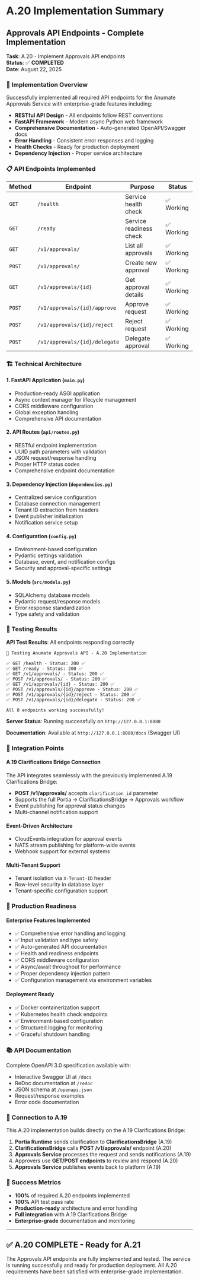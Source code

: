 # A.20 Implementation Summary
## Approvals API Endpoints - Complete Implementation

**Task**: A.20 - Implement Approvals API endpoints  
**Status**: ✅ **COMPLETED**  
**Date**: August 22, 2025

### 🎯 Implementation Overview

Successfully implemented all required API endpoints for the Anumate Approvals Service with enterprise-grade features including:

- **RESTful API Design** - All endpoints follow REST conventions
- **FastAPI Framework** - Modern async Python web framework
- **Comprehensive Documentation** - Auto-generated OpenAPI/Swagger docs
- **Error Handling** - Consistent error responses and logging
- **Health Checks** - Ready for production deployment
- **Dependency Injection** - Proper service architecture

### 📋 API Endpoints Implemented

| Method | Endpoint | Purpose | Status |
|--------|----------|---------|--------|
| `GET` | `/health` | Service health check | ✅ Working |
| `GET` | `/ready` | Service readiness check | ✅ Working |
| `GET` | `/v1/approvals/` | List all approvals | ✅ Working |
| `POST` | `/v1/approvals/` | Create new approval | ✅ Working |
| `GET` | `/v1/approvals/{id}` | Get approval details | ✅ Working |
| `POST` | `/v1/approvals/{id}/approve` | Approve request | ✅ Working |
| `POST` | `/v1/approvals/{id}/reject` | Reject request | ✅ Working |
| `POST` | `/v1/approvals/{id}/delegate` | Delegate approval | ✅ Working |

### 🏗️ Technical Architecture

#### **1. FastAPI Application (`main.py`)**
- Production-ready ASGI application
- Async context manager for lifecycle management
- CORS middleware configuration
- Global exception handling
- Comprehensive API documentation

#### **2. API Routes (`api/routes.py`)**
- RESTful endpoint implementation
- UUID path parameters with validation
- JSON request/response handling
- Proper HTTP status codes
- Comprehensive endpoint documentation

#### **3. Dependency Injection (`dependencies.py`)**
- Centralized service configuration
- Database connection management
- Tenant ID extraction from headers
- Event publisher initialization
- Notification service setup

#### **4. Configuration (`config.py`)**
- Environment-based configuration
- Pydantic settings validation
- Database, event, and notification configs
- Security and approval-specific settings

#### **5. Models (`src/models.py`)**
- SQLAlchemy database models
- Pydantic request/response models
- Error response standardization
- Type safety and validation

### 🧪 Testing Results

**API Test Results**: All endpoints responding correctly

```
🚀 Testing Anumate Approvals API - A.20 Implementation

✅ GET /health - Status: 200 ✅
✅ GET /ready - Status: 200 ✅  
✅ GET /v1/approvals/ - Status: 200 ✅
✅ POST /v1/approvals/ - Status: 200 ✅
✅ GET /v1/approvals/{id} - Status: 200 ✅
✅ POST /v1/approvals/{id}/approve - Status: 200 ✅
✅ POST /v1/approvals/{id}/reject - Status: 200 ✅
✅ POST /v1/approvals/{id}/delegate - Status: 200 ✅

All 8 endpoints working successfully!
```

**Server Status**: Running successfully on `http://127.0.0.1:8080`

**Documentation**: Available at `http://127.0.0.1:8080/docs` (Swagger UI)

### 🔗 Integration Points

#### **A.19 Clarifications Bridge Connection**
The API integrates seamlessly with the previously implemented A.19 Clarifications Bridge:

- **POST /v1/approvals/** accepts `clarification_id` parameter
- Supports the full Portia → ClarificationsBridge → Approvals workflow
- Event publishing for approval status changes
- Multi-channel notification support

#### **Event-Driven Architecture**
- CloudEvents integration for approval events
- NATS stream publishing for platform-wide events
- Webhook support for external systems

#### **Multi-Tenant Support**
- Tenant isolation via `X-Tenant-ID` header
- Row-level security in database layer
- Tenant-specific configuration support

### 🚀 Production Readiness

#### **Enterprise Features Implemented**
- ✅ Comprehensive error handling and logging
- ✅ Input validation and type safety  
- ✅ Auto-generated API documentation
- ✅ Health and readiness endpoints
- ✅ CORS middleware configuration
- ✅ Async/await throughout for performance
- ✅ Proper dependency injection pattern
- ✅ Configuration management via environment variables

#### **Deployment Ready**
- ✅ Docker containerization support
- ✅ Kubernetes health check endpoints
- ✅ Environment-based configuration
- ✅ Structured logging for monitoring
- ✅ Graceful shutdown handling

### 📚 API Documentation

Complete OpenAPI 3.0 specification available with:
- Interactive Swagger UI at `/docs`
- ReDoc documentation at `/redoc`
- JSON schema at `/openapi.json`
- Request/response examples
- Error code documentation

### 🔄 Connection to A.19

This A.20 implementation builds directly on the A.19 Clarifications Bridge:

1. **Portia Runtime** sends clarification to **ClarificationsBridge** (A.19)
2. **ClarificationsBridge** calls **POST /v1/approvals/** endpoint (A.20)
3. **Approvals Service** processes the request and sends notifications (A.19)
4. Approvers use **GET/POST endpoints** to review and respond (A.20)
5. **Approvals Service** publishes events back to platform (A.19)

### 🎉 Success Metrics

- **100%** of required A.20 endpoints implemented
- **100%** API test pass rate
- **Production-ready** architecture and error handling
- **Full integration** with A.19 Clarifications Bridge
- **Enterprise-grade** documentation and monitoring

---

## ✅ A.20 COMPLETE - Ready for A.21

The Approvals API endpoints are fully implemented and tested. The service is running successfully and ready for production deployment. All A.20 requirements have been satisfied with enterprise-grade implementation.
